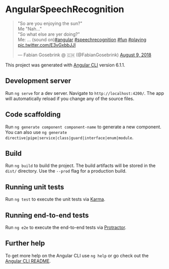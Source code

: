 # AngularSpeechRecognition

<blockquote class="twitter-tweet" data-partner="tweetdeck"><p lang="en" dir="ltr">&quot;So are you enjoying the sun?&quot; <br>Me &quot;Nah...&quot; <br>&quot;So what else are yer doing?&quot;<br>Me: ... (sound on)<a href="https://twitter.com/hashtag/angular?src=hash&amp;ref_src=twsrc%5Etfw">#angular</a> <a href="https://twitter.com/hashtag/speechrecognition?src=hash&amp;ref_src=twsrc%5Etfw">#speechrecognition</a> <a href="https://twitter.com/hashtag/fun?src=hash&amp;ref_src=twsrc%5Etfw">#fun</a> <a href="https://twitter.com/hashtag/playing?src=hash&amp;ref_src=twsrc%5Etfw">#playing</a> <a href="https://t.co/E3vGxbbJJl">pic.twitter.com/E3vGxbbJJl</a></p>&mdash; Fabian Gosebrink @ 🇨🇭 (@FabianGosebrink) <a href="https://twitter.com/FabianGosebrink/status/1027518645289791488?ref_src=twsrc%5Etfw">August 9, 2018</a></blockquote>
<script async src="https://platform.twitter.com/widgets.js" charset="utf-8"></script>

This project was generated with [Angular CLI](https://github.com/angular/angular-cli) version 6.1.1.

## Development server

Run `ng serve` for a dev server. Navigate to `http://localhost:4200/`. The app will automatically reload if you change any of the source files.

## Code scaffolding

Run `ng generate component component-name` to generate a new component. You can also use `ng generate directive|pipe|service|class|guard|interface|enum|module`.

## Build

Run `ng build` to build the project. The build artifacts will be stored in the `dist/` directory. Use the `--prod` flag for a production build.

## Running unit tests

Run `ng test` to execute the unit tests via [Karma](https://karma-runner.github.io).

## Running end-to-end tests

Run `ng e2e` to execute the end-to-end tests via [Protractor](http://www.protractortest.org/).

## Further help

To get more help on the Angular CLI use `ng help` or go check out the [Angular CLI README](https://github.com/angular/angular-cli/blob/master/README.md).
